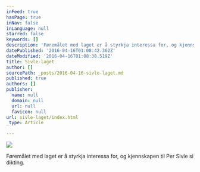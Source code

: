 ```yaml
---
inFeed: true
hasPage: true
inNav: false
inLanguage: null
starred: false
keywords: []
description: 'Føremålet med laget er å styrkja interessa for, og kjennskapen til Per Sivle si dikting.'
datePublished: '2016-04-16T01:08:42.362Z'
dateModified: '2016-04-16T01:08:38.519Z'
title: Sivle-laget
author: []
sourcePath: _posts/2016-04-16-sivle-laget.md
published: true
authors: []
publisher:
  name: null
  domain: null
  url: null
  favicon: null
url: sivle-laget/index.html
_type: Article

---
```

![](https://the-grid-user-content.s3-us-west-2.amazonaws.com/c7fc64f9-6632-40f1-b7b1-677044a979dc.png)

Føremålet med laget er å styrkja interessa for, og kjennskapen til Per Sivle si dikting.